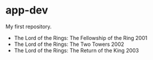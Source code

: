 # app-dev
My first repository.
- The Lord of the Rings: The Fellowship of the Ring 2001
- The Lord of the Rings: The Two Towers 2002
- The Lord of the Rings: The Return of the King 2003
